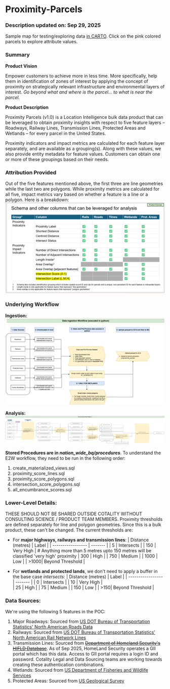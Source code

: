 # Proximity-Parcels
### Description updated on: Sep 29, 2025
Sample map for testing/exploring data [in CARTO](https://clausa.app.carto.com/viewer/2af35209-5a50-4e3d-9d5f-a0ed11b30804). Click on the pink colored parcels to explore attribute values.

### Summary
**Product Vision**

Empower customers to achieve more in less time. More specifically, help them in identification of zones of interest by applying the concept of proximity on strategically relevant infrastructure and environmental layers of interest. 
*Go beyond what and where is the parcel… to what is near the parcel.* 

**Product Description**

Proximity Parcels (v1.0) is a Location Intelligence bulk data product that can be leveraged to obtain proximity insights with respect to five feature layers – Roadways, Railway Lines, Transmission Lines, Protected Areas and Wetlands – for every parcel in the United States. 

Proximity indicators and impact metrics are calculated for each feature layer separately, and are available as a grouping(s). Along with these values, we also provide entity metadata for feature values. Customers can obtain one or more of these groupings based on their needs.

### Attribution Provided
Out of the five features mentioned above, the first three are line geometries while the last two are polygons. While proximity metrics are calculated for all five, impact metrics vary based on whether a feature is a line or a polygon. Here is a breakdown:
![Schema](docs/schema.png)


### Underlying Workflow
**Ingestion:**
![Ingestion in python](docs/ingestion.png)

**Analysis:**
![Analysis in BQ](docs/analysis.png)

**Stored Procedures are in *nation_wide_bq/procedures***. To understand the E2W workflow, they need to be run in the following order:
1. create_materialized_views.sql
2. proximity_score_lines.sql
3. proximity_score_polygons.sql
4. intersection_score_polygons.sql
5. all_encumbrance_scores.sql

### Lower-Level Details:
THESE SHOULD NOT BE SHARED OUTSIDE COTALITY WITHOUT CONSULTING SCIENCE / PRODUCT TEAM MEMBERS.
Proximity thresholds are defined separately for line and polygon geometries. Since this is a bulk product, these can't be changed. The current thresholds are:

* For **major highways, railways and transmission lines**:
    | Distance (metres) | Label |
    | ----------------- | ------- |
    | 5    | Intersects |
    | 150  | Very High  | # Anything more than 5 metres upto 150 metres will be classified 'very high' proximity
    | 300  | High       |
    | 750  | Medium     |
    | 1000 | Low        |
    | >1000| Beyond Threshold | 

* For **wetlands and protected lands**, we don't need to apply a buffer in the base case *intersects*:
    | Distance (metres) | Label |
    | ----------------- | ------- |
    | 0   | Intersects |
    | 10  | Very High  |             
    | 25  | High       |
    | 75  | Medium     |
    | 150 | Low        |
    | >150| Beyond Threshold |


### Data Sources:
We're using the following 5 features in the POC:
1. Major Roadways: Sourced from [US DOT Bureau of Transportation Statistics' North American Roads Data](https://geodata.bts.gov/datasets/usdot::north-american-roads/about)
2. Railways: Sourced from [US DOT Bureau of Transportation Statistics' North American Rail Network Lines](https://geodata.bts.gov/datasets/usdot::north-american-rail-network-lines/about)
3. Transmission Lines: Sourced from ~~[Department of Homeland Security's HIFLD Database](https://hifld-geoplatform.hub.arcgis.com/datasets/geoplatform::transmission-lines-1/about)~~. As of Sep 2025, HomeLand Security operates a GII portal which has this data. Access to GII portal requires a login ID and password. Cotality Legal and Data Sourcing teams are working towards creating these authentication combinations.
4. Wetlands: Sourced from [US Department of Fisheries and Wildlife Services](https://www.fws.gov/program/national-wetlands-inventory/download-state-wetlands-data)
5. Protected Areas: Sourced from [US Geological Survey](https://www.sciencebase.gov/catalog/item/6759abcfd34edfeb8710a004) 